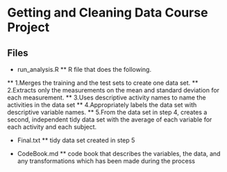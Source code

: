 # Getting and Cleaning Data Course Project
## Files
* run_analysis.R
** R file that does the following.

** 1.Merges the training and the test sets to create one data set.
** 2.Extracts only the measurements on the mean and standard deviation for each measurement.
** 3.Uses descriptive activity names to name the activities in the data set
** 4.Appropriately labels the data set with descriptive variable names.
** 5.From the data set in step 4, creates a second, independent tidy data set with the average of each variable for each activity and each subject.

* Final.txt
** tidy data set created in step 5

* CodeBook.md
** code book that describes the variables, the data, and any transformations which has been made during the process
